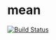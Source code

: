# mean
[![Build Status](https://travis-ci.org/GevaZeichner/mean.svg)](https://travis-ci.org/GevaZeichner/mean)
